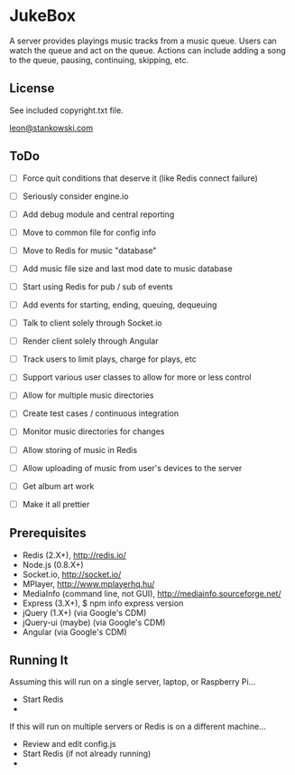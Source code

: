JukeBox
=======

A server provides playings music tracks from a music queue.
Users can watch the queue and act on the queue.
Actions can include adding a song to the queue, pausing, continuing, skipping, etc.


License
-------
See included copyright.txt file.

leon@stankowski.com

ToDo
----
- [ ] Force quit conditions that deserve it (like Redis connect failure)
- [ ] Seriously consider engine.io
- [ ] Add debug module and central reporting
- [ ] Move to common file for config info
- [ ] Move to Redis for music "database"
- [ ] Add music file size and last mod date to music database
- [ ] Start using Redis for pub / sub of events
- [ ] Add events for starting, ending, queuing, dequeuing
- [ ] Talk to client solely through Socket.io
- [ ] Render client solely through Angular
- [ ] Track users to limit plays, charge for plays, etc
- [ ] Support various user classes to allow for more or less control
- [ ] Allow for multiple music directories
- [ ] Create test cases / continuous integration
- [ ] Monitor music directories for changes
- [ ] Allow storing of music in Redis
- [ ] Allow uploading of music from user's devices to the server
- [ ] Get album art work
- [ ] Make it all prettier


Prerequisites
-------------
- Redis (2.X+), http://redis.io/
- Node.js (0.8.X+)
- Socket.io, http://socket.io/
- MPlayer, http://www.mplayerhq.hu/
- MediaInfo (command line, not GUI), http://mediainfo.sourceforge.net/
- Express (3.X+), $ npm info express version
- jQuery (1.X+) (via Google's CDM)
- jQuery-ui (maybe) (via Google's CDM)
- Angular (via Google's CDM)


Running It
----------
Assuming this will run on a single server, laptop, or Raspberry Pi...

- Start Redis
-

If this will run on multiple servers or Redis is on a different machine...

- Review and edit config.js
- Start Redis (if not already running)
-